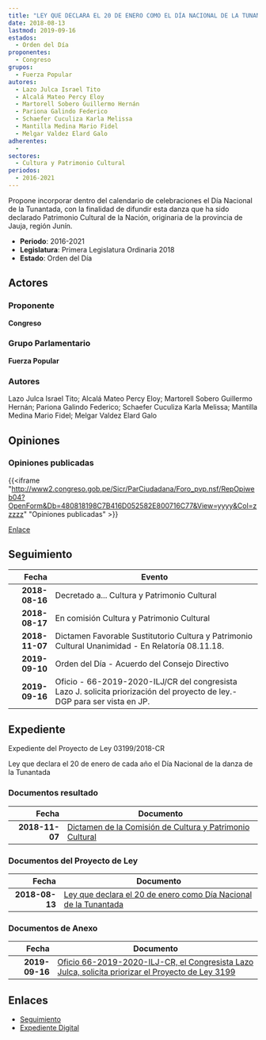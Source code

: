 ```yaml
---
title: "LEY QUE DECLARA EL 20 DE ENERO COMO EL DÍA NACIONAL DE LA TUNANTADA"
date: 2018-08-13
lastmod: 2019-09-16
estados: 
  - Orden del Día
proponentes: 
  - Congreso
grupos: 
  - Fuerza Popular
autores: 
  - Lazo Julca Israel Tito
  - Alcalá Mateo Percy Eloy
  - Martorell Sobero Guillermo Hernán
  - Pariona Galindo Federico
  - Schaefer Cuculiza Karla Melissa
  - Mantilla Medina Mario Fidel
  - Melgar Valdez Elard Galo
adherentes: 
  - 
sectores: 
  - Cultura y Patrimonio Cultural
periodos: 
  - 2016-2021
---
```


Propone incorporar dentro del calendario de celebraciones el Día Nacional de la Tunantada, con la finalidad de difundir esta danza que ha sido declarado Patrimonio Cultural de la Nación, originaria de la provincia de Jauja, región Junín.

- **Periodo**: 2016-2021
- **Legislatura**: Primera Legislatura Ordinaria 2018
- **Estado**: Orden del Día

## Actores

### Proponente

**Congreso**

### Grupo Parlamentario

**Fuerza Popular**

### Autores

Lazo Julca Israel Tito; Alcalá Mateo Percy Eloy; Martorell Sobero Guillermo Hernán; Pariona Galindo Federico; Schaefer Cuculiza Karla Melissa; Mantilla Medina Mario Fidel; Melgar Valdez Elard Galo


## Opiniones

### Opiniones publicadas

{{<iframe "http://www2.congreso.gob.pe/Sicr/ParCiudadana/Foro_pvp.nsf/RepOpiweb04?OpenForm&Db=480818198C7B416D052582E800716C77&View=yyyy&Col=zzzzz" "Opiniones publicadas" >}}

[Enlace](http://www2.congreso.gob.pe/Sicr/ParCiudadana/Foro_pvp.nsf/RepOpiweb04?OpenForm&Db=480818198C7B416D052582E800716C77&View=yyyy&Col=zzzzz)

## Seguimiento

| Fecha | Evento |
|------:|--------|
| **2018-08-16** | Decretado a... Cultura y Patrimonio Cultural|
| **2018-08-17** | En comisión Cultura y Patrimonio Cultural|
| **2018-11-07** | Dictamen Favorable Sustitutorio Cultura y Patrimonio Cultural Unanimidad - En Relatoría 08.11.18.|
| **2019-09-10** | Orden del Día - Acuerdo del Consejo Directivo|
| **2019-09-16** | Oficio - 66-2019-2020-ILJ/CR del congresista Lazo J. solicita priorización del proyecto de ley.-DGP para ser vista en JP.|


## Expediente

Expediente del Proyecto de Ley 03199/2018-CR

Ley que declara el 20 de enero de cada año el Día Nacional de la danza de la Tunantada


### Documentos resultado

| Fecha | Documento |
|------:|--------|
| **2018-11-07** | [Dictamen de la Comisión de Cultura y Patrimonio Cultural](http://www.leyes.congreso.gob.pe/Documentos/2016_2021/Dictamenes/Proyectos_de_Ley/03199DC05MAY20181107.pdf) |

### Documentos del Proyecto de Ley

| Fecha | Documento |
|------:|--------|
| **2018-08-13** | [Ley que declara el 20 de enero como Día Nacional de la Tunantada](http://www.leyes.congreso.gob.pe/Documentos/2016_2021/Proyectos_de_Ley_y_de_Resoluciones_Legislativas/PL0319920180813.PDF) |

### Documentos de Anexo

| Fecha | Documento |
|------:|--------|
| **2019-09-16** | [Oficio 66-2019-2020-ILJ-CR, el Congresista Lazo Julca, solicita priorizar el Proyecto de Ley 3199](http://www.leyes.congreso.gob.pe/Documentos/2016_2021/Oficios/Congresistas/OFICIO-66-2019-2020-ILJ-CR.pdf) |

## Enlaces 

- [Seguimiento](http://www2.congreso.gob.pe/Sicr/TraDocEstProc/CLProLey2016.nsf/f7fff46988ca05b1052578e100829cc7/688d037ec0530997052582e8007ed0f6?OpenDocument)
- [Expediente Digital](http://www2.congreso.gob.pe/Sicr/TraDocEstProc/CLProLey2016.nsf/f7fff46988ca05b1052578e100829cc7/688d037ec0530997052582e8007ed0f6?OpenDocument&Click=05257FB7005EB655.eb71d0cf91d8294e05256cdf006b5706/$Body/0.1C6C)
